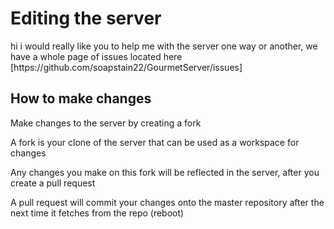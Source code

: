 <h1>Editing the server</h1>
<p>hi i would really like you to help me with the server one way or another, we have a whole page of issues located here [https://github.com/soapstain22/GourmetServer/issues]</p>
<h2>How to make changes</h2>
<p>Make changes to the server by creating a fork</p>
<p>A fork is your clone of the server that can be used as a workspace for changes</p>
<p>Any changes you make on this fork will be reflected in the server, after you create a pull request</p>
<p>A pull request will commit your changes onto the master repository after the next time it fetches from the repo (reboot)</p>
